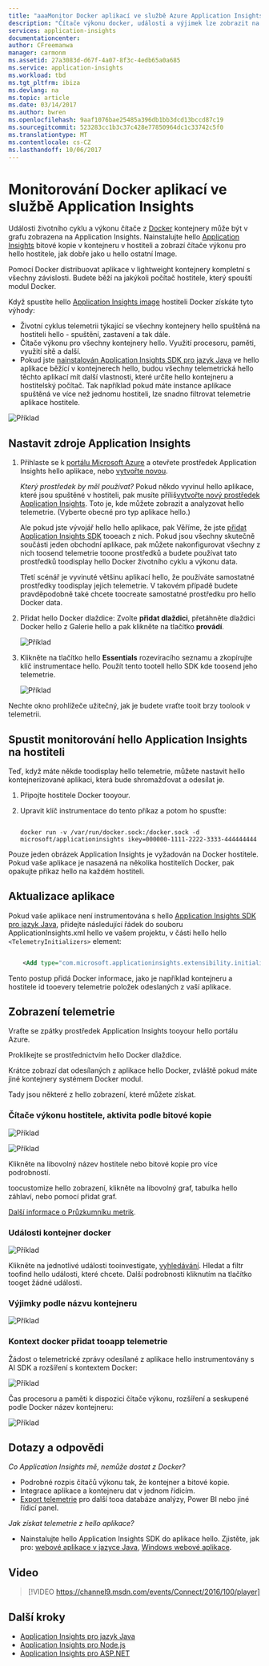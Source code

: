 ```yaml
---
title: "aaaMonitor Docker aplikací ve službě Azure Application Insights | Microsoft Docs"
description: "Čítače výkonu docker, události a výjimek lze zobrazit na Application Insights, společně s hello telemetrie z hello kontejnerové aplikace."
services: application-insights
documentationcenter: 
author: CFreemanwa
manager: carmonm
ms.assetid: 27a3083d-d67f-4a07-8f3c-4edb65a0a685
ms.service: application-insights
ms.workload: tbd
ms.tgt_pltfrm: ibiza
ms.devlang: na
ms.topic: article
ms.date: 03/14/2017
ms.author: bwren
ms.openlocfilehash: 9aaf1076bae25485a396db1bb3dcd13bccd87c19
ms.sourcegitcommit: 523283cc1b3c37c428e77850964dc1c33742c5f0
ms.translationtype: MT
ms.contentlocale: cs-CZ
ms.lasthandoff: 10/06/2017
---
```

# <a name="monitor-docker-applications-in-application-insights"></a>Monitorování Docker aplikací ve službě Application Insights
Události životního cyklu a výkonu čítače z [Docker](https://www.docker.com/) kontejnery může být v grafu zobrazena na Application Insights. Nainstalujte hello [Application Insights](app-insights-overview.md) bitové kopie v kontejneru v hostiteli a zobrazí čítače výkonu pro hello hostitele, jak dobře jako u hello ostatní Image.

Pomocí Docker distribuovat aplikace v lightweight kontejnery kompletní s všechny závislosti. Budete běží na jakýkoli počítač hostitele, který spouští modul Docker.

Když spustíte hello [Application Insights image](https://hub.docker.com/r/microsoft/applicationinsights/) hostiteli Docker získáte tyto výhody:

* Životní cyklus telemetrii týkající se všechny kontejnery hello spuštěná na hostiteli hello - spuštění, zastavení a tak dále.
* Čítače výkonu pro všechny kontejnery hello. Využití procesoru, paměti, využití sítě a další.
* Pokud jste [nainstalován Application Insights SDK pro jazyk Java](app-insights-java-live.md) ve hello aplikace běžící v kontejnerech hello, budou všechny telemetrická hello těchto aplikací mít další vlastnosti, které určíte hello kontejneru a hostitelský počítač. Tak například pokud máte instance aplikace spuštěná ve více než jednomu hostiteli, lze snadno filtrovat telemetrie aplikace hostitele.

![Příklad](./media/app-insights-docker/00.png)

## <a name="set-up-your-application-insights-resource"></a>Nastavit zdroje Application Insights
1. Přihlaste se k [portálu Microsoft Azure](https://azure.com) a otevřete prostředek Application Insights hello aplikace, nebo [vytvořte novou](app-insights-create-new-resource.md). 
   
    *Který prostředek by měl používat?* Pokud někdo vyvinul hello aplikace, které jsou spuštěné v hostiteli, pak musíte příliš[vytvořte nový prostředek Application Insights](app-insights-create-new-resource.md). Toto je, kde můžete zobrazit a analyzovat hello telemetrie. (Vyberte obecné pro typ aplikace hello.)
   
    Ale pokud jste vývojář hello hello aplikace, pak Věříme, že jste [přidat Application Insights SDK](app-insights-java-live.md) tooeach z nich. Pokud jsou všechny skutečně součásti jeden obchodní aplikace, pak můžete nakonfigurovat všechny z nich toosend telemetrie tooone prostředků a budete používat tato prostředků toodisplay hello Docker životního cyklu a výkonu data. 
   
    Třetí scénář je vyvinuté většinu aplikací hello, že používáte samostatné prostředky toodisplay jejich telemetrie. V takovém případě budete pravděpodobně také chcete toocreate samostatné prostředku pro hello Docker data. 
2. Přidat hello Docker dlaždice: Zvolte **přidat dlaždici**, přetáhněte dlaždici Docker hello z Galerie hello a pak klikněte na tlačítko **provádí**. 
   
    ![Příklad](./media/app-insights-docker/03.png)
3. Klikněte na tlačítko hello **Essentials** rozevíracího seznamu a zkopírujte klíč instrumentace hello. Použít tento tootell hello SDK kde toosend jeho telemetrie.

    ![Příklad](./media/app-insights-docker/02-props.png)

Nechte okno prohlížeče užitečný, jak je budete vraťte tooit brzy toolook v telemetrii.

## <a name="run-hello-application-insights-monitor-on-your-host"></a>Spustit monitorování hello Application Insights na hostiteli
Teď, když máte někde toodisplay hello telemetrie, můžete nastavit hello kontejnerizované aplikaci, která bude shromažďovat a odesílat je.

1. Připojte hostitele Docker tooyour. 
2. Upravit klíč instrumentace do tento příkaz a potom ho spusťte:
   
   ```
   
   docker run -v /var/run/docker.sock:/docker.sock -d microsoft/applicationinsights ikey=000000-1111-2222-3333-444444444
   ```

Pouze jeden obrázek Application Insights je vyžadován na Docker hostitele. Pokud vaše aplikace je nasazená na několika hostitelích Docker, pak opakujte příkaz hello na každém hostiteli.

## <a name="update-your-app"></a>Aktualizace aplikace
Pokud vaše aplikace není instrumentována s hello [Application Insights SDK pro jazyk Java](app-insights-java-get-started.md), přidejte následující řádek do souboru ApplicationInsights.xml hello ve vašem projektu, v části hello hello `<TelemetryInitializers>` element:

```xml

    <Add type="com.microsoft.applicationinsights.extensibility.initializer.docker.DockerContextInitializer"/> 
```

Tento postup přidá Docker informace, jako je například kontejneru a hostitele id tooevery telemetrie položek odeslaných z vaší aplikace.

## <a name="view-your-telemetry"></a>Zobrazení telemetrie
Vraťte se zpátky prostředek Application Insights tooyour hello portálu Azure.

Proklikejte se prostřednictvím hello Docker dlaždice.

Krátce zobrazí dat odesílaných z aplikace hello Docker, zvláště pokud máte jiné kontejnery systémem Docker modul.

Tady jsou některé z hello zobrazení, které můžete získat.

### <a name="perf-counters-by-host-activity-by-image"></a>Čítače výkonu hostitele, aktivita podle bitové kopie
![Příklad](./media/app-insights-docker/10.png)

![Příklad](./media/app-insights-docker/11.png)

Klikněte na libovolný název hostitele nebo bitové kopie pro více podrobností.

toocustomize hello zobrazení, klikněte na libovolný graf, tabulka hello záhlaví, nebo pomocí přidat graf. 

[Další informace o Průzkumníku metrik](app-insights-metrics-explorer.md).

### <a name="docker-container-events"></a>Události kontejner docker
![Příklad](./media/app-insights-docker/13.png)

Klikněte na jednotlivé události tooinvestigate, [vyhledávání](app-insights-diagnostic-search.md). Hledat a filtr toofind hello události, které chcete. Další podrobnosti kliknutím na tlačítko tooget žádné události.

### <a name="exceptions-by-container-name"></a>Výjimky podle názvu kontejneru
![Příklad](./media/app-insights-docker/14.png)

### <a name="docker-context-added-tooapp-telemetry"></a>Kontext docker přidat tooapp telemetrie
Žádost o telemetrické zprávy odesílané z aplikace hello instrumentovány s AI SDK a rozšíření s kontextem Docker:

![Příklad](./media/app-insights-docker/16.png)

Čas procesoru a paměti k dispozici čítače výkonu, rozšíření a seskupené podle Docker název kontejneru:

![Příklad](./media/app-insights-docker/15.png)

## <a name="q--a"></a>Dotazy a odpovědi
*Co Application Insights mě, nemůže dostat z Docker?*

* Podrobné rozpis čítačů výkonu tak, že kontejner a bitové kopie.
* Integrace aplikace a kontejneru dat v jednom řídicím.
* [Export telemetrie](app-insights-export-telemetry.md) pro další tooa databáze analýzy, Power BI nebo jiné řídicí panel.

*Jak získat telemetrie z hello aplikace?*

* Nainstalujte hello Application Insights SDK do aplikace hello. Zjistěte, jak pro: [webové aplikace v jazyce Java](app-insights-java-get-started.md), [Windows webové aplikace](app-insights-asp-net.md).

## <a name="video"></a>Video

> [!VIDEO https://channel9.msdn.com/events/Connect/2016/100/player]

## <a name="next-steps"></a>Další kroky

* [Application Insights pro jazyk Java](app-insights-java-get-started.md)
* [Application Insights pro Node.js](app-insights-nodejs.md)
* [Application Insights pro ASP.NET](app-insights-asp-net.md)
